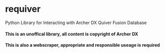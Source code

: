 # requiver
Python Library for Interacting with Archer DX Quiver Fusion Database

#### This is an unoffical library, all content is copyright of Archer DX ####
#### This is also a webscraper, appropriate and responsible useage is required ####